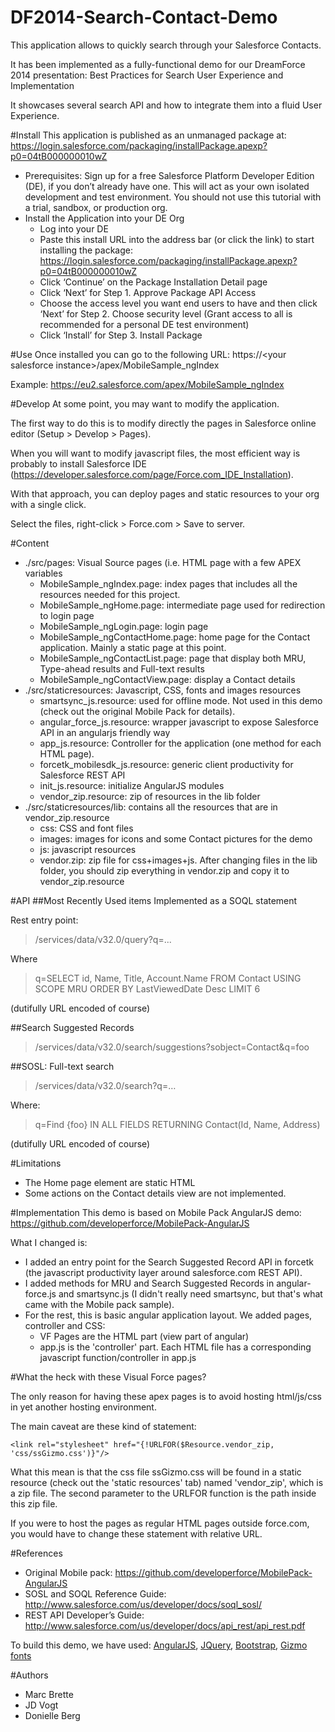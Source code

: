 DF2014-Search-Contact-Demo
==========================
This application allows to quickly search through your Salesforce Contacts.

It has been implemented as a fully-functional demo for our DreamForce 2014 presentation: Best Practices for Search User Experience and Implementation

It showcases several search API and how to integrate them into a fluid User Experience.

#Install
This application is published as an unmanaged package at: https://login.salesforce.com/packaging/installPackage.apexp?p0=04tB000000010wZ

* Prerequisites:  Sign up for a free Salesforce Platform Developer Edition (DE), if you don’t already have one. This will act as your own isolated development and test environment. You should not use this tutorial with a trial, sandbox, or production org.
* Install the Application into your DE Org
  * Log into your DE
  * Paste this install URL into the address bar (or click the link) to start installing the package: https://login.salesforce.com/packaging/installPackage.apexp?p0=04tB000000010wZ
  * Click ‘Continue’ on the Package Installation Detail page
  * Click ‘Next’ for Step 1. Approve Package API Access
  * Choose the access level you want end users to have and then click ‘Next’ for Step 2. Choose security level (Grant access to all is recommended for a personal DE test environment)
  * Click ‘Install’ for Step 3. Install Package

#Use
Once installed you can go to the following URL: https://\<your salesforce instance\>/apex/MobileSample_ngIndex

Example: https://eu2.salesforce.com/apex/MobileSample_ngIndex

#Develop
At some point, you may want to modify the application.

The first way to do this is to modify directly the pages in Salesforce online editor (Setup > Develop > Pages).

When you will want to modify javascript files, the most efficient way is probably to install 
Salesforce IDE (https://developer.salesforce.com/page/Force.com_IDE_Installation).

With that approach, you can deploy pages and static resources to your org with a single click.

Select the files, right-click > Force.com > Save to server.

#Content
* ./src/pages: Visual Source pages (i.e. HTML page with a few APEX variables
  * MobileSample_ngIndex.page: index pages that includes all the resources needed for this project.
  * MobileSample_ngHome.page: intermediate page used for redirection to login page
  * MobileSample_ngLogin.page: login page
  * MobileSample_ngContactHome.page: home page for the Contact application. Mainly a static page at this point.
  * MobileSample_ngContactList.page: page that display both MRU, Type-ahead results and Full-text results
  * MobileSample_ngContactView.page: display a Contact details
* ./src/staticresources: Javascript, CSS, fonts and images resources
  * smartsync_js.resource: used for offline mode. Not used in this demo (check out the original Mobile Pack for details).
  * angular_force_js.resource: wrapper javascript to expose Salesforce API in an angularjs friendly way
  * app_js.resource: Controller for the application (one method for each HTML page).
  * forcetk_mobilesdk_js.resource: generic client productivity for Salesforce REST API
  * init_js.resource: initialize AngularJS modules
  * vendor_zip.resource: zip of resources in the lib folder
* ./src/staticresources/lib: contains all the resources that are in vendor_zip.resource
  * css: CSS and font files
  * images: images for icons and some Contact pictures for the demo
  * js: javascript resources
  * vendor.zip: zip file for css+images+js. After changing files in the lib folder, you should zip everything in vendor.zip and copy it to vendor_zip.resource


#API
##Most Recently Used items
Implemented as a SOQL statement

Rest entry point: 
> /services/data/v32.0/query?q=...

Where 
> q=SELECT id, Name, Title, Account.Name FROM Contact USING SCOPE MRU ORDER BY LastViewedDate Desc LIMIT 6

(dutifully URL encoded of course)

##Search Suggested Records
> /services/data/v32.0/search/suggestions?sobject=Contact&q=foo

##SOSL: Full-text search
> /services/data/v32.0/search?q=…

Where:
> q=Find {foo} IN ALL FIELDS RETURNING Contact(Id, Name, Address)

(dutifully URL encoded of course)

#Limitations
* The Home page element are static HTML
* Some actions on the Contact details view are not implemented.

#Implementation
This demo is based on Mobile Pack AngularJS demo: https://github.com/developerforce/MobilePack-AngularJS

What I changed is:
* I added an entry point for the Search Suggested Record API in forcetk (the javascript productivity layer around salesforce.com
REST API). 
* I added methods for MRU and Search Suggested Records in angular-force.js and smartsync.js (I didn't really need smartsync, but that's what came with the Mobile pack sample).
* For the rest, this is basic angular application layout. We added pages, controller and CSS:
  * VF Pages are the HTML part (view part of angular)
  * app.js is the 'controller' part. Each HTML file has a corresponding javascript function/controller in app.js

#What the heck with these Visual Force pages?

The only reason for having these apex pages is to avoid hosting html/js/css in yet another
hosting environment.

The main caveat are these kind of statement:

```<link rel="stylesheet" href="{!URLFOR($Resource.vendor_zip, 'css/ssGizmo.css')}"/>```

What this mean is that the css file ssGizmo.css will be found in a static resource (check 
out the 'static resources' tab) named 'vendor_zip', which is a zip file. The second parameter
to the URLFOR function is the path inside this zip file.

If you were to host the pages as regular HTML pages outside force.com, you would have to change
these statement with relative URL.

#References
* Original Mobile pack: https://github.com/developerforce/MobilePack-AngularJS 
* SOSL and SOQL Reference Guide: http://www.salesforce.com/us/developer/docs/soql_sosl/
* REST API Developer’s Guide: http://www.salesforce.com/us/developer/docs/api_rest/api_rest.pdf 

To build this demo, we have used: [AngularJS](https://angularjs.org/), [JQuery](http://jquery.com/), [Bootstrap](http://getbootstrap.com/2.3.2/), [Gizmo fonts](https://symbolset.com/icons/gizmo)

#Authors
* Marc Brette
* JD Vogt
* Donielle Berg

